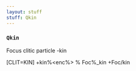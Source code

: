 ```yaml
---
layout: stuff
stuff: Qkin
---
```

### ` Qkin ` 

Focus clitic particle -kin

[CLIT=KIN]
+kin%<enc%>
% Foc%_kin
+Foc/kin
